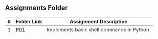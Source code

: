 ##  Assignments Folder

|   #   | Folder Link | Assignment Description |
| :---: | ----------- | ---------------------- |
|   1   | [P01](https://github.com/CalebSneath/5143-OS-sneath/tree/main/Assignments/P01) |Implements basic shell commands in Python.|
